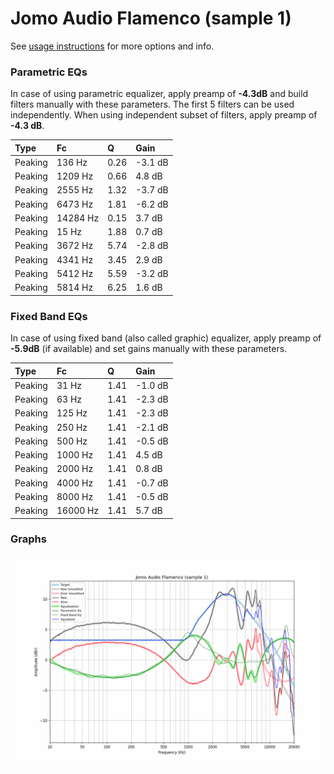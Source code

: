 # Jomo Audio Flamenco (sample 1)
See [usage instructions](https://github.com/jaakkopasanen/AutoEq#usage) for more options and info.

### Parametric EQs
In case of using parametric equalizer, apply preamp of **-4.3dB** and build filters manually
with these parameters. The first 5 filters can be used independently.
When using independent subset of filters, apply preamp of **-4.3 dB**.

| Type    | Fc       |    Q | Gain    |
|:--------|:---------|:-----|:--------|
| Peaking | 136 Hz   | 0.26 | -3.1 dB |
| Peaking | 1209 Hz  | 0.66 | 4.8 dB  |
| Peaking | 2555 Hz  | 1.32 | -3.7 dB |
| Peaking | 6473 Hz  | 1.81 | -6.2 dB |
| Peaking | 14284 Hz | 0.15 | 3.7 dB  |
| Peaking | 15 Hz    | 1.88 | 0.7 dB  |
| Peaking | 3672 Hz  | 5.74 | -2.8 dB |
| Peaking | 4341 Hz  | 3.45 | 2.9 dB  |
| Peaking | 5412 Hz  | 5.59 | -3.2 dB |
| Peaking | 5814 Hz  | 6.25 | 1.6 dB  |

### Fixed Band EQs
In case of using fixed band (also called graphic) equalizer, apply preamp of **-5.9dB**
(if available) and set gains manually with these parameters.

| Type    | Fc       |    Q | Gain    |
|:--------|:---------|:-----|:--------|
| Peaking | 31 Hz    | 1.41 | -1.0 dB |
| Peaking | 63 Hz    | 1.41 | -2.3 dB |
| Peaking | 125 Hz   | 1.41 | -2.3 dB |
| Peaking | 250 Hz   | 1.41 | -2.1 dB |
| Peaking | 500 Hz   | 1.41 | -0.5 dB |
| Peaking | 1000 Hz  | 1.41 | 4.5 dB  |
| Peaking | 2000 Hz  | 1.41 | 0.8 dB  |
| Peaking | 4000 Hz  | 1.41 | -0.7 dB |
| Peaking | 8000 Hz  | 1.41 | -0.5 dB |
| Peaking | 16000 Hz | 1.41 | 5.7 dB  |

### Graphs
![](./Jomo%20Audio%20Flamenco%20(sample%201).png)